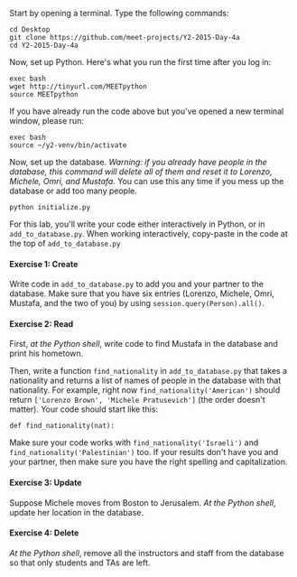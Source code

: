 Start by opening a terminal. Type the following commands:

    cd Desktop
    git clone https://github.com/meet-projects/Y2-2015-Day-4a
    cd Y2-2015-Day-4a

Now, set up Python. Here's what you run the first time after you log in:

    exec bash
    wget http://tinyurl.com/MEETpython
    source MEETpython

If you have already run the code above but you've opened a new terminal window,
please run:

    exec bash
    source ~/y2-venv/bin/activate

Now, set up the database. *Warning: if you already have people in the
database, this command will delete all of them and reset it to Lorenzo,
Michele, Omri, and Mustafa.* You can use this any time if you mess up the
database or add too many people.

    python initialize.py

For this lab, you'll write your code either interactively in Python, or in
`add_to_database.py`. When working interactively, copy-paste in the code at
the top of `add_to_database.py`

#### Exercise 1: Create
Write code in `add_to_database.py` to add you and your partner to the database.
Make sure that you have six entries (Lorenzo, Michele, Omri, Mustafa, and the
two of you) by using `session.query(Person).all()`.

#### Exercise 2: Read
First, *at the Python shell*, write code to find Mustafa in the database and print
his hometown.

Then, write a function `find_nationality` in `add_to_database.py` that takes a
nationality and returns a list of names of people in the database with that
nationality. For example, right now `find_nationality('American')`
should return `['Lorenzo Brown', 'Michele Pratusevich']` (the order doesn't
matter). Your code should start like this:

    def find_nationality(nat):

Make sure your code works with `find_nationality('Israeli')` and
`find_nationality('Palestinian')` too. If your results don't have you
and your partner, then make sure you have the right spelling
and capitalization.

#### Exercise 3: Update
Suppose Michele moves from Boston to Jerusalem. *At the Python shell*, update
her location in the database.

#### Exercise 4: Delete
*At the Python shell*, remove all the instructors and staff from the database
so that only students and TAs are left.

